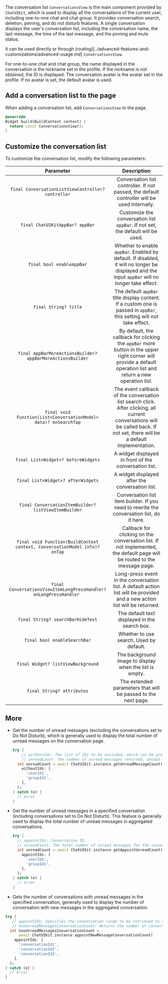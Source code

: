 The conversation list `ConversationsView` is the main component provided by `ChatUIKit`, which is used to display all the conversations of the current user, including one-to-one chat and chat group. It provides conversation search, deletion, pinning, and do not disturb features. A single conversation displays the user's conversation list, including the conversation name, the last message, the time of the last message, and the pinning and mute status.

It can be used directly or through (routing)[../advanced-features-and-customizations/advanced-usage.md] `ConversationsView`.

For one-to-one chat and chat group, the name displayed in the conversation is the nickname set in the profile. If the nickname is not obtained, the ID is displayed. The conversation avatar is the avatar set in the profile. If no avatar is set, the default avatar is used.

## Add a conversation list to the page

When adding a conversation list, add `ConversationsView` to the page.

```dart
@override
Widget build(BuildContext context) {
  return const ConversationsView();
}
```

## Customize the conversation list

To customize the conversation list, modify the following parameters:

| Parameter | Description |
|:---:|:---:|
| `final ConversationListViewController? controller` | Conversation list controller. If not passed, the default controller will be used internally. |
| `final ChatUIKitAppBar? appBar` | Customize the conversation list `appBar`. If not set, the default will be used. |
| `final bool enableAppBar` | Whether to enable `appBar`. Enabled by default. If disabled, it will no longer be displayed and the input `appBar` will no longer take effect. |
| `final String? title` | The default `appBar` title display content. If a custom one is passed in `appBar`, this setting will not take effect. |
| `final AppBarMoreActionsBuilder? appBarMoreActionsBuilder` | By default, the callback for clicking the `appBar` more button in the upper right corner will provide a default operation list and return a new operation list. |
| `final void Function(List<ConversationModel> data)? onSearchTap` | The event callback of the conversation list search click. After clicking, all current conversations will be called back. If not set, there will be a default implementation. |
| `final List<Widget>? beforeWidgets` | A widget displayed in front of the conversation list. |
| `final List<Widget>? afterWidgets` | A widget displayed after the conversation list. |
| `final ConversationItemBuilder? listViewItemBuilder` | Conversation list item builder. If you need to rewrite the conversation list, do it here. |
| `final void Function(BuildContext context, ConversationModel info)? onTap` | Callback for clicking on the conversation list. If not implemented, the default page will be routed to the message page. |
| `final ConversationsViewItemLongPressHandler? onLongPressHandler `| Long-press event in the conversation list. A default action list will be provided and a new action list will be returned. |
| `final String? searchBarHideText` | The default text displayed in the search box. |
| `final bool enableSearchBar` | Whether to use search. Used by default. |
| `final Widget? listViewBackground` | The background image to display when the list is empty. |
| `final String? attributes` | The extended parameters that will be passed to the next page. |

## More

- Get the number of unread messages (excluding the conversations set to Do Not Disturb), which is generally used to display the total number of unread messages on the conversation page.

    ```dart
    try {
        // withoutIds: The list of IDs to be excluded, which can be group ID or user ID. If not passed, the total number of unread messages for all non-DND conversations will be obtained.
        // unreadCount: The number of unread messages returned, except for the total number of unread messages in other non-DND conversations with 'withoutIds`.
      int unreadCount = await ChatUIKit.instance.getUnreadMessageCount(
        withoutIds: [
          'userId1',
          'groupId1',
        ],
      );
    } catch (e) {
      // error
    }
    ```

- Get the number of unread messages in a specified conversation (including conversations set to Do Not Disturb). This feature is generally used to display the total number of unread messages in aggregated conversations.

    ```dart
    try {
      // appointIds: Conversation ID.
      // unreadCount: The total number of unread messages for the conversation ID in `appointIds`, including the number of unread messages for conversations with Do Not Disturb settings.
      int unreadCount = await ChatUIKit.instance.getAppointUnreadCount(
        appointIds: [
          'userId1',
          'groupId1',
        ],
      );
    } catch (e) {
      // error
    }
    ```

- Gets the number of conversations with unread messages in the specified conversation, generally used to display the number of conversation with new messages in the aggregated conversation.

```dart
try {
   // appointIds: Specifies the conversation range to be retrieved to see if it contains new messages.
   // hasUnreadMessagesConversationCount: Returns the number of conversations with new messages in the passed `appointIds`. This return includes conversations set to do not disturb.
  int hasUnreadMessagesConversationCount =
      await ChatUIKit.instance.appointNewMessageConversationCount(
    appointIds: [
      'conversationId1',
      'conversationId2',
      'conversationId3',
    ],
  );
} catch (e) {
  // error
}
```